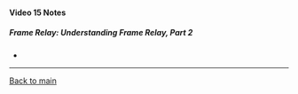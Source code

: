 #### Video 15 Notes

##### Frame Relay: Understanding Frame Relay, Part 2
- 

---

[Back to main](https://github.com/rot0xd/CBTNuggets/blob/master/CCNA/ICND-2/README.md)

